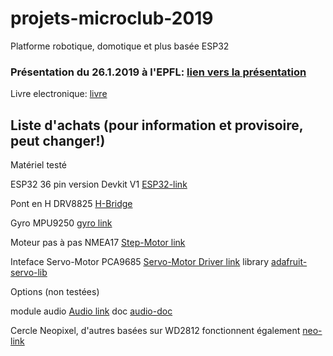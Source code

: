 # projets-microclub-2019
Platforme robotique, domotique et plus basée ESP32

### Présentation du 26.1.2019 à l'EPFL: [lien vers la présentation]

[lien vers la présentation]: https://microclub.ch/wp-content/uploads/2019/01/Project-2019.pdf

[livre]: https://leanpub.com/kolban-ESP32

Livre electronique: [livre]

## Liste d'achats (pour information et provisoire, peut changer!)
Matériel testé

ESP32 36 pin version Devkit V1 [ESP32-link]

[ESP32-link]: https://www.banggood.com/ESP32-Development-Board-WiFiBluetooth-Ultra-Low-Power-Consumption-Dual-Cores-ESP-32-ESP-32S-Board-p-1109512.html?rmmds=search&cur_warehouse=CN

Pont en H DRV8825 [H-Bridge]

[H-Bridge]: https://www.banggood.com/3Pcs-3D-Printer-Stepstick-DRV8825-Stepper-Driver-Reprap-4-Layer-PCB-p-1052018.html?rmmds=search&cur_warehouse=CN

Gyro MPU9250 [gyro link]

[gyro link]: https://www.banggood.com/GY-91-MPU9250-BMP280-10DOF-Acceleration-Gyroscope-Compass-Nine-Shaft-Sensor-Module-p-1129541.html?rmmds=search&cur_warehouse=CN

Moteur pas à pas NMEA17 [Step-Motor link]

[Step-Motor link]: https://www.banggood.com/Nema-17-42mm-12V-Hybrid-Two-Phase-Stepper-Motor-For-3D-Printer-p-1164619.html?rmmds=search&cur_warehouse=CN

Inteface Servo-Motor PCA9685 [Servo-Motor Driver link] library [adafruit-servo-lib]

[Servo-Motor Driver link]: https://www.banggood.com/Arduino-16-Road-PWMServoSteering-Gear-Drive-Plate-Controller-Robot-IIC-PCA9685-p-1263963.html?rmmds=search&cur_warehouse=CN

[adafruit-servo-lib]: https://github.com/adafruit/Adafruit-PWM-Servo-Driver-Library

Options (non testées)

module audio [Audio link] doc [audio-doc]

[Audio link]: https://www.banggood.com/DFPlayer-Mini-MP3-Player-Module-For-Arduino-p-969191.html?rmmds=search&cur_warehouse=CN
[Audio-doc]: https://www.dfrobot.com/product-1121.html

Cercle Neopixel, d'autres basées sur WD2812 fonctionnent également  [neo-link]

[neo-link]: https://www.banggood.com/CJMCU-61-Bit-WS2812-5050-RGB-LED-Driver-Development-Board-p-1008123.html?rmmds=detail-left-hotproducts__8&cur_warehouse=CN
